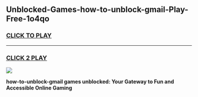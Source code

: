 
## Unblocked-Games-how-to-unblock-gmail-Play-Free-1o4qo
<h3>
<a href="https://premium76.site?title=how-to-unblock-gmail&ref=12A">CLICK TO PLAY</a></h3>
<hr>

<h3>
<a href="https://premium76.site?title=how-to-unblock-gmail&ref=12A">CLICK 2 PLAY</a>
  
</h3>

<a href="https://premium76.site?title=how-to-unblock-gmail&ref=12A"><img src="https://clearcache.store/games.png"></a>


**how-to-unblock-gmail games unblocked: Your Gateway to Fun and Accessible Online Gaming**
